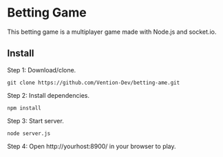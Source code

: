 # Betting Game

This betting game is a multiplayer game made with Node.js and socket.io.

## Install

Step 1: Download/clone.
```
git clone https://github.com/Vention-Dev/betting-ame.git
```
Step 2: Install dependencies.
```
npm install
```
Step 3: Start server.
```
node server.js
```
Step 4: Open http://yourhost:8900/ in your browser to play.
